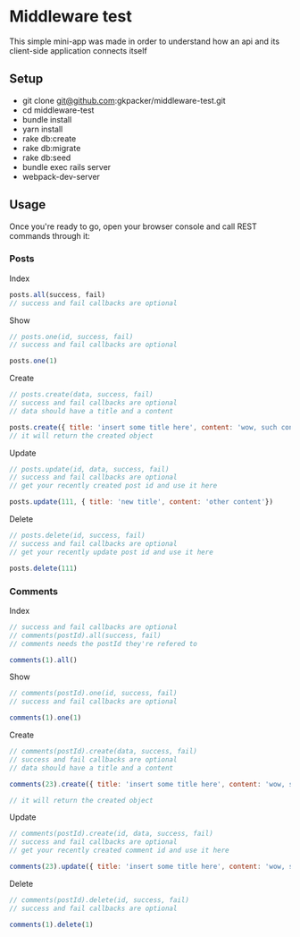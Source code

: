 # Middleware test
This simple mini-app was made in order to understand how an api and its client-side application connects itself

## Setup
* git clone git@github.com:gkpacker/middleware-test.git
* cd middleware-test
* bundle install
* yarn install
* rake db:create
* rake db:migrate
* rake db:seed
* bundle exec rails server
* webpack-dev-server

## Usage
Once you're ready to go, open your browser console and call REST commands through it:

### Posts
Index
```js
posts.all(success, fail)
// success and fail callbacks are optional
```

Show
```js
// posts.one(id, success, fail)
// success and fail callbacks are optional

posts.one(1)
```

Create
```js
// posts.create(data, success, fail)
// success and fail callbacks are optional
// data should have a title and a content

posts.create({ title: 'insert some title here', content: 'wow, such content'})
// it will return the created object
```

Update
```js
// posts.update(id, data, success, fail)
// success and fail callbacks are optional
// get your recently created post id and use it here

posts.update(111, { title: 'new title', content: 'other content'})
```

Delete
```js
// posts.delete(id, success, fail)
// success and fail callbacks are optional
// get your recently update post id and use it here

posts.delete(111)
```

### Comments
Index
```js
// success and fail callbacks are optional
// comments(postId).all(success, fail)
// comments needs the postId they're refered to

comments(1).all()
```

Show
```js
// comments(postId).one(id, success, fail)
// success and fail callbacks are optional

comments(1).one(1)
```

Create
```js
// comments(postId).create(data, success, fail)
// success and fail callbacks are optional
// data should have a title and a content

comments(23).create({ title: 'insert some title here', content: 'wow, such content'})

// it will return the created object
```

Update
```js
// comments(postId).create(id, data, success, fail)
// success and fail callbacks are optional
// get your recently created comment id and use it here

comments(23).update({ title: 'insert some title here', content: 'wow, such content'})
```

Delete
```js
// comments(postId).delete(id, success, fail)
// success and fail callbacks are optional

comments(1).delete(1)
```
